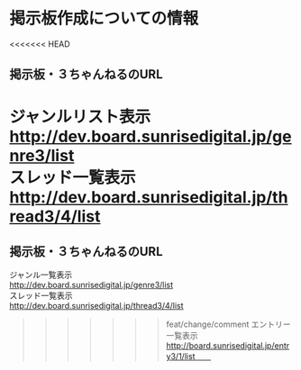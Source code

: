 掲示板作成についての情報
========
<<<<<<< HEAD

掲示板・３ちゃんねるのURL
-------------------------
ジャンルリスト表示  
http://dev.board.sunrisedigital.jp/genre3/list  
スレッド一覧表示  
http://dev.board.sunrisedigital.jp/thread3/4/list
=======
掲示板・３ちゃんねるのURL
------------------------
ジャンル一覧表示  
http://dev.board.sunrisedigital.jp/genre3/list  
スレッド一覧表示  
http://dev.board.sunrisedigital.jp/thread3/4/list  
>>>>>>> feat/change/comment
エントリー一覧表示  
http://board.sunrisedigital.jp/entry3/1/list　　
